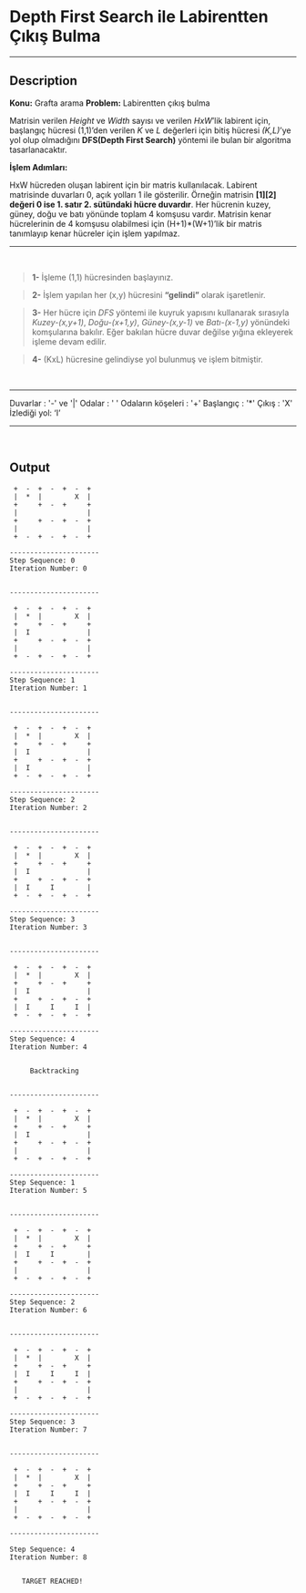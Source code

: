 
Depth First Search ile Labirentten Çıkış Bulma
===================


----------


Description
-------------

**Konu:** Grafta arama 
**Problem:** Labirentten çıkış bulma

Matrisin verilen *Height* ve *Width* sayısı ve verilen *HxW*’lik labirent için, başlangıç hücresi (1,1)’den verilen *K* ve *L* değerleri için bitiş hücresi *(K,L)*’ye yol olup olmadığını **DFS(Depth First Search)** yöntemi ile bulan bir algoritma tasarlanacaktır.

**İşlem Adımları:**

HxW hücreden oluşan labirent için bir matris kullanılacak. Labirent matrisinde duvarları 0, açık yolları 1 ile gösterilir. Örneğin matrisin **[1][2] değeri 0 ise 1. satır 2. sütündaki hücre duvardır**. Her hücrenin kuzey, güney, doğu ve batı yönünde toplam 4 komşusu vardır. Matrisin kenar hücrelerinin de 4 komşusu olabilmesi için (H+1)*(W+1)’lik bir matris tanımlayıp kenar hücreler için işlem yapılmaz.
<br/>

-------

<br/>


>    **1-** İşleme (1,1) hücresinden başlayınız.

>   **2-** İşlem yapılan her (x,y) hücresini **“gelindi”** olarak işaretlenir.

>   **3-** Her hücre için *DFS* yöntemi ile kuyruk yapısını kullanarak sırasıyla *Kuzey-(x,y+1)*, *Doğu-(x+1,y)*, *Güney-(x,y-1)* ve *Batı-(x-1,y)* yönündeki komşularına bakılır. Eğer bakılan hücre duvar değilse yığına ekleyerek işleme devam edilir.

>   **4-** (KxL) hücresine gelindiyse yol bulunmuş ve işlem bitmiştir.

<br/>

-----------


Duvarlar : '-' ve '|' 
Odalar : ' ' 
Odaların köşeleri : '+'
Başlangıç : '*' 
Çıkış : 'X' 
İzlediği yol: ‘I’

----------------
<br/>

Output
-------------


    
     +  -  +  -  +  -  + 
     |  *  |        X  | 
     +     +  -  +     + 
     |                 | 
     +     +  -  +  -  + 
     |                 | 
     +  -  +  -  +  -  + 
    
    ----------------------
    Step Sequence: 0
    Iteration Number: 0
    
    
    ----------------------
    
     +  -  +  -  +  -  + 
     |  *  |        X  | 
     +     +  -  +     + 
     |  I              | 
     +     +  -  +  -  + 
     |                 | 
     +  -  +  -  +  -  + 
    
    ----------------------
    Step Sequence: 1
    Iteration Number: 1
    
    
    ----------------------
    
     +  -  +  -  +  -  + 
     |  *  |        X  | 
     +     +  -  +     + 
     |  I              | 
     +     +  -  +  -  + 
     |  I              | 
     +  -  +  -  +  -  + 
    
    ----------------------
    Step Sequence: 2
    Iteration Number: 2
    
    
    ----------------------
    
     +  -  +  -  +  -  + 
     |  *  |        X  | 
     +     +  -  +     + 
     |  I              | 
     +     +  -  +  -  + 
     |  I     I        | 
     +  -  +  -  +  -  + 
    
    ----------------------
    Step Sequence: 3
    Iteration Number: 3
    
    
    ----------------------
    
     +  -  +  -  +  -  + 
     |  *  |        X  | 
     +     +  -  +     + 
     |  I              | 
     +     +  -  +  -  + 
     |  I     I     I  | 
     +  -  +  -  +  -  + 
    
    ----------------------
    Step Sequence: 4
    Iteration Number: 4
    
    
         Backtracking    
    
    
    ----------------------
    
     +  -  +  -  +  -  + 
     |  *  |        X  | 
     +     +  -  +     + 
     |  I              | 
     +     +  -  +  -  + 
     |                 | 
     +  -  +  -  +  -  + 
    
    ----------------------
    Step Sequence: 1
    Iteration Number: 5
    
    
    ----------------------
    
     +  -  +  -  +  -  + 
     |  *  |        X  | 
     +     +  -  +     + 
     |  I     I        | 
     +     +  -  +  -  + 
     |                 | 
     +  -  +  -  +  -  + 
    
    ----------------------
    Step Sequence: 2
    Iteration Number: 6
    
    
    ----------------------
    
     +  -  +  -  +  -  + 
     |  *  |        X  | 
     +     +  -  +     + 
     |  I     I     I  | 
     +     +  -  +  -  + 
     |                 | 
     +  -  +  -  +  -  + 
    
    ----------------------
    Step Sequence: 3
    Iteration Number: 7
    
    
    ----------------------
    
     +  -  +  -  +  -  + 
     |  *  |        X  | 
     +     +  -  +     + 
     |  I     I     I  | 
     +     +  -  +  -  + 
     |                 | 
     +  -  +  -  +  -  + 
    
    ----------------------
    
    Step Sequence: 4
    Iteration Number: 8
    
                         
       TARGET REACHED!   
                         
